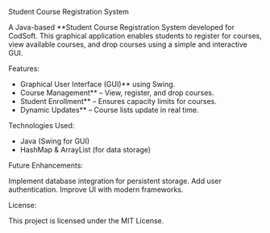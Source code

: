 Student Course Registration System

A Java-based **Student Course Registration System developed for CodSoft. This graphical application enables students to register for courses, view available courses, and drop courses using a simple and interactive GUI.


Features:
- Graphical User Interface (GUI)** using Swing.
- Course Management** – View, register, and drop courses.
- Student Enrollment** – Ensures capacity limits for courses.
- Dynamic Updates** – Course lists update in real time.


Technologies Used:
- Java (Swing for GUI)
- HashMap & ArrayList (for data storage)


Future Enhancements:

Implement database integration for persistent storage.
Add user authentication.
Improve UI with modern frameworks.

License:

This project is licensed under the MIT License.
